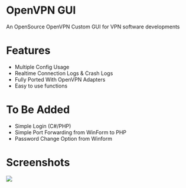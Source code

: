 # OpenVPN GUI
An OpenSource OpenVPN Custom GUI for VPN software developments

# Features
- Multiple Config Usage
- Realtime Connection Logs & Crash Logs
- Fully Ported With OpenVPN Adapters
- Easy to use functions

# To Be Added
- Simple Login (C#/PHP)
- Simple Port Forwarding from WinForm to PHP
- Password Change Option from Winform

# Screenshots
<img src="https://cdn.discordapp.com/attachments/747851196030517351/750320072467415120/ovpn.PNG">


